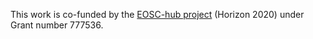 This work is co-funded by the [EOSC-hub project](http://eosc-hub.eu/) (Horizon 2020) under Grant number 777536.
